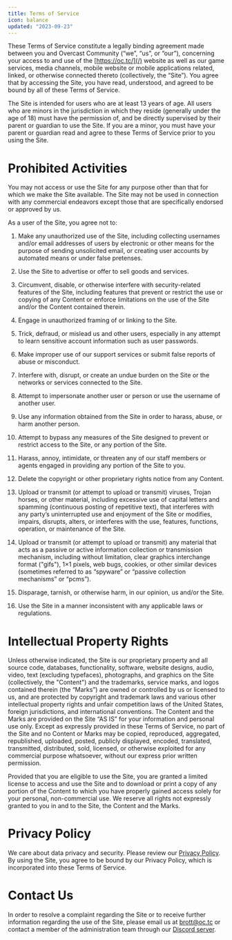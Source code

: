 ```yaml
---
title: Terms of Service
icon: balance
updated: "2023-09-23"
---
```


These Terms of Service constitute a legally binding agreement made between you and Overcast Community (“we”, “us”, or “our”), concerning your access to and use of the [https://oc.tc/](/) website as well as our game services, media channels, mobile website or mobile applications related, linked, or otherwise connected thereto (collectively, the “Site”). You agree that by accessing the Site, you have read, understood, and agreed to be bound by all of these Terms of Service.

The Site is intended for users who are at least 13 years of age. All users who are minors in the jurisdiction in which they reside (generally under the age of 18) must have the permission of, and be directly supervised by their parent or guardian to use the Site. If you are a minor, you must have your parent or guardian read and agree to these Terms of Service prior to you using the Site.

# Prohibited Activities

You may not access or use the Site for any purpose other than that for which we make the Site available. The Site may not be used in connection with any commercial endeavors except those that are specifically endorsed or approved by us.

As a user of the Site, you agree not to:

1. Make any unauthorized use of the Site, including collecting usernames and/or email addresses of users by electronic or other means for the purpose of sending unsolicited email, or creating user accounts by automated means or under false pretenses.

2. Use the Site to advertise or offer to sell goods and services.

3. Circumvent, disable, or otherwise interfere with security-related features of the Site, including features that prevent or restrict the use or copying of any Content or enforce limitations on the use of the Site and/or the Content contained therein.

4. Engage in unauthorized framing of or linking to the Site.

5. Trick, defraud, or mislead us and other users, especially in any attempt to learn sensitive account information such as user passwords.

6. Make improper use of our support services or submit false reports of abuse or misconduct.

7. Interfere with, disrupt, or create an undue burden on the Site or the networks or services connected to the Site.

8. Attempt to impersonate another user or person or use the username of another user.

9. Use any information obtained from the Site in order to harass, abuse, or harm another person.

10. Attempt to bypass any measures of the Site designed to prevent or restrict access to the Site, or any portion of the Site.

11. Harass, annoy, intimidate, or threaten any of our staff members or agents engaged in providing any portion of the Site to you.

12. Delete the copyright or other proprietary rights notice from any Content.

13. Upload or transmit (or attempt to upload or transmit) viruses, Trojan horses, or other material, including excessive use of capital letters and spamming (continuous posting of repetitive text), that interferes with any party’s uninterrupted use and enjoyment of the Site or modifies, impairs, disrupts, alters, or interferes with the use, features, functions, operation, or maintenance of the Site.

14. Upload or transmit (or attempt to upload or transmit) any material that acts as a passive or active information collection or transmission mechanism, including without limitation, clear graphics interchange format ("gifs"), 1×1 pixels, web bugs, cookies, or other similar devices (sometimes referred to as “spyware” or “passive collection mechanisms” or “pcms”).

15. Disparage, tarnish, or otherwise harm, in our opinion, us and/or the Site.

16. Use the Site in a manner inconsistent with any applicable laws or regulations.

# Intellectual Property Rights

Unless otherwise indicated, the Site is our proprietary property and all source code, databases, functionality, software, website designs, audio, video, text (excluding typefaces), photographs, and graphics on the Site (collectively, the "Content") and the trademarks, service marks, and logos contained therein (the “Marks”) are owned or controlled by us or licensed to us, and are protected by copyright and trademark laws and various other intellectual property rights and unfair competition laws of the United States, foreign jurisdictions, and international conventions. The Content and the Marks are provided on the Site “AS IS” for your information and personal use only. Except as expressly provided in these Terms of Service, no part of the Site and no Content or Marks may be copied, reproduced, aggregated, republished, uploaded, posted, publicly displayed, encoded, translated, transmitted, distributed, sold, licensed, or otherwise exploited for any commercial purpose whatsoever, without our express prior written permission.

Provided that you are eligible to use the Site, you are granted a limited license to access and use the Site and to download or print a copy of any portion of the Content to which you have properly gained access solely for your personal, non-commercial use. We reserve all rights not expressly granted to you in and to the Site, the Content and the Marks.

# Privacy Policy

We care about data privacy and security. Please review our [Privacy Policy](/docs/privacy). By using the Site, you agree to be bound by our Privacy Policy, which is incorporated into these Terms of Service.

# Contact Us

In order to resolve a complaint regarding the Site or to receive further information regarding the use of the Site, please email us at [brott@oc.tc](mailto:brott@oc.tc) or contact a member of the administration team through our [Discord server](/socials/discord).